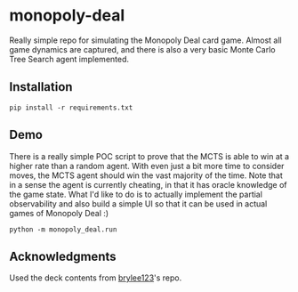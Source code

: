 # monopoly-deal
Really simple repo for simulating the Monopoly Deal card game. Almost all game dynamics are captured,
and there is also a very basic Monte Carlo Tree Search agent implemented. 

## Installation
```
pip install -r requirements.txt
```

## Demo
There is a really simple POC script to prove that the MCTS is able to win at a higher rate than a random agent.
With even just a bit more time to consider moves, the MCTS agent should win the vast majority of the time. Note that 
in a sense the agent is currently cheating, in that it has oracle knowledge of the game state. What I'd like to do
is to actually implement the partial observability and also build a simple UI so that it can be used in actual games
of Monopoly Deal :) 
```
python -m monopoly_deal.run
```

## Acknowledgments
Used the deck contents from [brylee123](https://github.com/brylee123/MonopolyDeal)'s repo. 
